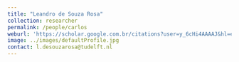 ```yaml
---
title: "Leandro de Souza Rosa"
collection: researcher
permalink: /people/carlos
weburl: 'https://scholar.google.com.br/citations?user=y_6cHi4AAAAJ&hl=en'
image: ../images/defaultProfile.jpg
contact: l.desouzarosa@tudelft.nl
---
```

